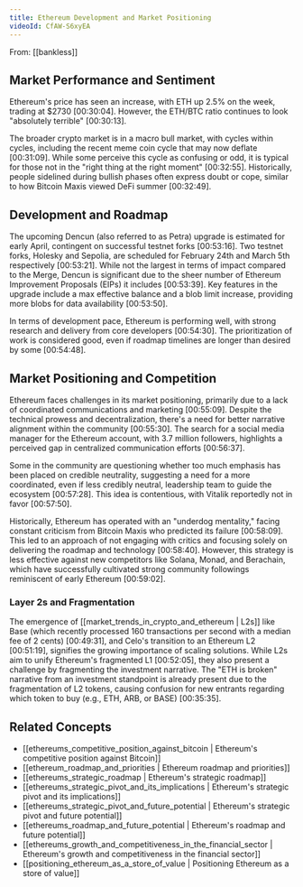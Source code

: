 ```yaml
---
title: Ethereum Development and Market Positioning
videoId: CfAW-S6xyEA
---
```


From: [[bankless]] <br/> 

## Market Performance and Sentiment

Ethereum's price has seen an increase, with ETH up 2.5% on the week, trading at $2730 <a class="yt-timestamp" data-t="00:30:04">[00:30:04]</a>. However, the ETH/BTC ratio continues to look "absolutely terrible" <a class="yt-timestamp" data-t="00:30:13">[00:30:13]</a>.

The broader crypto market is in a macro bull market, with cycles within cycles, including the recent meme coin cycle that may now deflate <a class="yt-timestamp" data-t="00:31:09">[00:31:09]</a>. While some perceive this cycle as confusing or odd, it is typical for those not in the "right thing at the right moment" <a class="yt-timestamp" data-t="00:32:55">[00:32:55]</a>. Historically, people sidelined during bullish phases often express doubt or cope, similar to how Bitcoin Maxis viewed DeFi summer <a class="yt-timestamp" data-t="00:32:49">[00:32:49]</a>.

## Development and Roadmap

The upcoming Dencun (also referred to as Petra) upgrade is estimated for early April, contingent on successful testnet forks <a class="yt-timestamp" data-t="00:53:16">[00:53:16]</a>. Two testnet forks, Holesky and Sepolia, are scheduled for February 24th and March 5th respectively <a class="yt-timestamp" data-t="00:53:21">[00:53:21]</a>. While not the largest in terms of impact compared to the Merge, Dencun is significant due to the sheer number of Ethereum Improvement Proposals (EIPs) it includes <a class="yt-timestamp" data-t="00:53:39">[00:53:39]</a>. Key features in the upgrade include a max effective balance and a blob limit increase, providing more blobs for data availability <a class="yt-timestamp" data-t="00:53:50">[00:53:50]</a>.

In terms of development pace, Ethereum is performing well, with strong research and delivery from core developers <a class="yt-timestamp" data-t="00:54:30">[00:54:30]</a>. The prioritization of work is considered good, even if roadmap timelines are longer than desired by some <a class="yt-timestamp" data-t="00:54:48">[00:54:48]</a>.

## Market Positioning and Competition

Ethereum faces challenges in its market positioning, primarily due to a lack of coordinated communications and marketing <a class="yt-timestamp" data-t="00:55:09">[00:55:09]</a>. Despite the technical prowess and decentralization, there's a need for better narrative alignment within the community <a class="yt-timestamp" data-t="00:55:30">[00:55:30]</a>. The search for a social media manager for the Ethereum account, with 3.7 million followers, highlights a perceived gap in centralized communication efforts <a class="yt-timestamp" data-t="00:56:37">[00:56:37]</a>.

Some in the community are questioning whether too much emphasis has been placed on credible neutrality, suggesting a need for a more coordinated, even if less credibly neutral, leadership team to guide the ecosystem <a class="yt-timestamp" data-t="00:57:28">[00:57:28]</a>. This idea is contentious, with Vitalik reportedly not in favor <a class="yt-timestamp" data-t="00:57:50">[00:57:50]</a>.

Historically, Ethereum has operated with an "underdog mentality," facing constant criticism from Bitcoin Maxis who predicted its failure <a class="yt-timestamp" data-t="00:58:09">[00:58:09]</a>. This led to an approach of not engaging with critics and focusing solely on delivering the roadmap and technology <a class="yt-timestamp" data-t="00:58:40">[00:58:40]</a>. However, this strategy is less effective against new competitors like Solana, Monad, and Berachain, which have successfully cultivated strong community followings reminiscent of early Ethereum <a class="yt-timestamp" data-t="00:59:02">[00:59:02]</a>.

### Layer 2s and Fragmentation

The emergence of [[market_trends_in_crypto_and_ethereum | L2s]] like Base (which recently processed 160 transactions per second with a median fee of 2 cents) <a class="yt-timestamp" data-t="00:49:31">[00:49:31]</a>, and Celo's transition to an Ethereum L2 <a class="yt-timestamp" data-t="00:51:19">[00:51:19]</a>, signifies the growing importance of scaling solutions. While L2s aim to unify Ethereum's fragmented L1 <a class="yt-timestamp" data-t="00:52:05">[00:52:05]</a>, they also present a challenge by fragmenting the investment narrative. The "ETH is broken" narrative from an investment standpoint is already present due to the fragmentation of L2 tokens, causing confusion for new entrants regarding which token to buy (e.g., ETH, ARB, or BASE) <a class="yt-timestamp" data-t="00:35:35">[00:35:35]</a>.

## Related Concepts

*   [[ethereums_competitive_position_against_bitcoin | Ethereum's competitive position against Bitcoin]]
*   [[ethereum_roadmap_and_priorities | Ethereum roadmap and priorities]]
*   [[ethereums_strategic_roadmap | Ethereum's strategic roadmap]]
*   [[ethereums_strategic_pivot_and_its_implications | Ethereum's strategic pivot and its implications]]
*   [[ethereums_strategic_pivot_and_future_potential | Ethereum's strategic pivot and future potential]]
*   [[ethereums_roadmap_and_future_potential | Ethereum's roadmap and future potential]]
*   [[ethereums_growth_and_competitiveness_in_the_financial_sector | Ethereum's growth and competitiveness in the financial sector]]
*   [[positioning_ethereum_as_a_store_of_value | Positioning Ethereum as a store of value]]